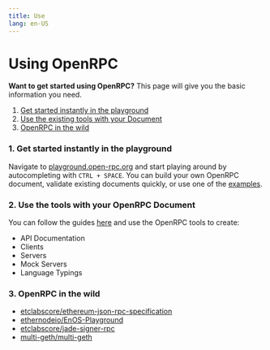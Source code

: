 ```yaml
---
title: Use
lang: en-US
---
```


# Using OpenRPC


<div class="featured">

  **Want to get started using OpenRPC?** This page will give you the basic information you need.

  1. [Get started instantly in the playground](#_1-Get-started-instantly-in-the-playground)
  2. [Use the existing tools with your Document](#_2-use-the-existing-tools-with-your-document)
  3. [OpenRPC in the wild](#_3-openrpc-in-the-wild)

</div>

### 1. Get started instantly in the playground

Navigate to [playground.open-rpc.org](https://playground.open-rpc.org) and start playing around by autocompleting with `CTRL + SPACE`. You can build your own OpenRPC document, validate existing documents quickly, or use one of the [examples](https://github.com/open-rpc/examples).

### 2. Use the tools with your OpenRPC Document
You can follow the guides [here](/developers/) and use the OpenRPC tools to create:
- API Documentation
- Clients
- Servers
- Mock Servers
- Language Typings

### 3. OpenRPC in the wild

- [etclabscore/ethereum-json-rpc-specification](https://github.com/etclabscore/ethereum-json-rpc-specification)
- [ethernodeio/EnOS-Playground](https://github.com/ethernodeio/EnOS-Playground)
- [etclabscore/jade-signer-rpc](https://github.com/etclabscore/jade-signer-rpc)
- [multi-geth/multi-geth](https://github.com/multi-geth/multi-geth#openrpc-discovery)
